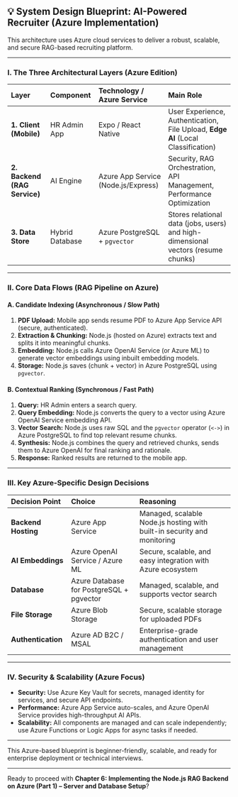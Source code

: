 ## 💡 System Design Blueprint: AI-Powered Recruiter (Azure Implementation)

This architecture uses Azure cloud services to deliver a robust, scalable, and secure RAG-based recruiting platform.

---

### I. The Three Architectural Layers (Azure Edition)

| Layer                        | Component       | Technology / Azure Service          | Main Role                                                                         |
| :--------------------------- | :-------------- | :---------------------------------- | :-------------------------------------------------------------------------------- |
| **1. Client (Mobile)**       | HR Admin App    | Expo / React Native                 | User Experience, Authentication, File Upload, **Edge AI** (Local Classification)  |
| **2. Backend (RAG Service)** | AI Engine       | Azure App Service (Node.js/Express) | Security, RAG Orchestration, API Management, Performance Optimization             |
| **3. Data Store**            | Hybrid Database | Azure PostgreSQL + `pgvector`       | Stores relational data (jobs, users) and high-dimensional vectors (resume chunks) |

---

### II. Core Data Flows (RAG Pipeline on Azure)

#### A. Candidate Indexing (Asynchronous / Slow Path)

1. **PDF Upload:** Mobile app sends resume PDF to Azure App Service API (secure, authenticated).
2. **Extraction & Chunking:** Node.js (hosted on Azure) extracts text and splits it into meaningful chunks.
3. **Embedding:** Node.js calls Azure OpenAI Service (or Azure ML) to generate vector embeddings using inbuilt embedding models.
4. **Storage:** Node.js saves (chunk + vector) in Azure PostgreSQL using `pgvector`.

#### B. Contextual Ranking (Synchronous / Fast Path)

1. **Query:** HR Admin enters a search query.
2. **Query Embedding:** Node.js converts the query to a vector using Azure OpenAI Service embedding API.
3. **Vector Search:** Node.js uses raw SQL and the `pgvector` operator (`<->`) in Azure PostgreSQL to find top relevant resume chunks.
4. **Synthesis:** Node.js combines the query and retrieved chunks, sends them to Azure OpenAI for final ranking and rationale.
5. **Response:** Ranked results are returned to the mobile app.

---

### III. Key Azure-Specific Design Decisions

| Decision Point      | Choice                                   | Reasoning                                                               |
| :------------------ | :--------------------------------------- | :---------------------------------------------------------------------- |
| **Backend Hosting** | Azure App Service                        | Managed, scalable Node.js hosting with built-in security and monitoring |
| **AI Embeddings**   | Azure OpenAI Service / Azure ML          | Secure, scalable, and easy integration with Azure ecosystem             |
| **Database**        | Azure Database for PostgreSQL + pgvector | Managed, scalable, and supports vector search                           |
| **File Storage**    | Azure Blob Storage                       | Secure, scalable storage for uploaded PDFs                              |
| **Authentication**  | Azure AD B2C / MSAL                      | Enterprise-grade authentication and user management                     |

---

### IV. Security & Scalability (Azure Focus)

- **Security:** Use Azure Key Vault for secrets, managed identity for services, and secure API endpoints.
- **Performance:** Azure App Service auto-scales, and Azure OpenAI Service provides high-throughput AI APIs.
- **Scalability:** All components are managed and can scale independently; use Azure Functions or Logic Apps for async tasks if needed.

---

This Azure-based blueprint is beginner-friendly, scalable, and ready for enterprise deployment or technical interviews.

---

Ready to proceed with **Chapter 6: Implementing the Node.js RAG Backend on Azure (Part 1) – Server and Database Setup**?
